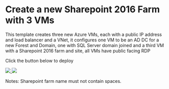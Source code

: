 # Create a new Sharepoint 2016 Farm with 3 VMs

This template creates three new Azure VMs, each with a public IP address and load balancer and a VNet, it configures one VM to be an AD DC for a new Forest and Domain, one with SQL Server domain joined and a third VM with a Sharepoint 2016 farm and  site, all VMs have public facing RDP

Click the button below to deploy

<a href="https://portal.azure.us/#create/Microsoft.Template/uri/https%3A%2F%2Fraw.githubusercontent.com%2Farnaldol%2FBasicSP2016Farm%2Fmaster%2Fazuredeploy.json" target="_blank">
    <img src="http://azuredeploy.net/deploybutton.png"/>
</a>
<a href="http://armviz.io/#/?load=https%3A%2F%2Fraw.githubusercontent.com%2Farnaldol%2FBasicSP2016Farm%2Fmaster%2Fazuredeploy.json" target="_blank">
    <img src="http://armviz.io/visualizebutton.png"/>
</a>

Notes: Sharepoint farm name must not contain spaces.
